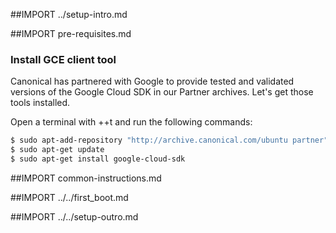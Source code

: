 ##IMPORT ../setup-intro.md

##IMPORT pre-requisites.md

### Install GCE client tool

Canonical has partnered with Google to provide tested and validated versions of the Google Cloud SDK in our Partner
archives. Let's get those tools installed.

Open a terminal with <Ctrl>+<Alt>+t and run the following commands:
```sh
$ sudo apt-add-repository "http://archive.canonical.com/ubuntu partner"
$ sudo apt-get update
$ sudo apt-get install google-cloud-sdk
```

##IMPORT common-instructions.md

##IMPORT ../../first_boot.md

##IMPORT ../../setup-outro.md
